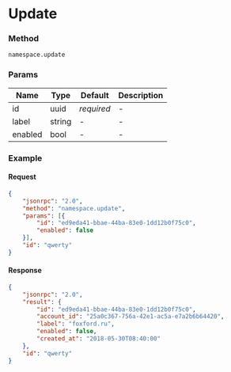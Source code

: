 # Update

### Method

```
namespace.update
```

### Params

Name    | Type   | Default    | Description
------- | ------ | ---------- | ------------------
id      | uuid   | _required_ | -
label   | string | -          | -
enabled | bool   | -          | -

### Example

#### Request

```json
{
    "jsonrpc": "2.0",
    "method": "namespace.update",
    "params": [{
        "id": "ed9eda41-bbae-44ba-83e0-1dd12b0f75c0",
        "enabled": false
    }],
    "id": "qwerty"
}
```

#### Response

```json
{
    "jsonrpc": "2.0",
    "result": {
        "id": "ed9eda41-bbae-44ba-83e0-1dd12b0f75c0",
        "account_id": "25a0c367-756a-42e1-ac5a-e7a2b6b64420",
        "label": "foxford.ru",
        "enabled": false,
        "created_at": "2018-05-30T08:40:00"
    },
    "id": "qwerty"
}
```
